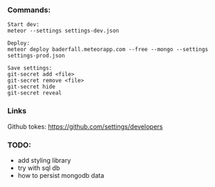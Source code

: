 ### Commands:
```
Start dev:
meteor --settings settings-dev.json

Deploy:
meteor deploy baderfall.meteorapp.com --free --mongo --settings settings-prod.json

Save settings:
git-secret add <file>
git-secret remove <file>
git-secret hide
git-secret reveal
```

### Links
Github tokes:
https://github.com/settings/developers

### TODO:
- add styling library
- try with sql db
- how to persist mongodb data
